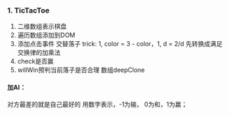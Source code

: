 ### 1. TicTacToe
1. 二维数组表示棋盘
2. 遍历数组添加到DOM
3. 添加点击事件
  交替落子
  trick: 1, color = 3 - color，1, d = 2/d 先转换成满足交换律的加乘法
4. check是否赢
5. willWin预判当前落子是否合理
  数组deepClone

#### 加AI：
对方最差的就是自己最好的
用数字表示，-1为输， 0为和，1为赢；
